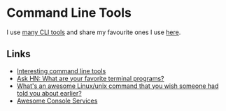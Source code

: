 # Command Line Tools
I use [many CLI tools](https://gist.github.com/nikitavoloboev/3fbe13ce427132d0297f411b62f49034) and share my favourite ones I use [here](https://github.com/nikitavoloboev/my-mac-os#command-line-apps).

## Links
- [Interesting command line tools](https://github.com/learn-anything/command-line-tools#readme)
- [Ask HN: What are your favorite terminal programs?](https://news.ycombinator.com/item?id=17011227)
- [What's an awesome Linux/unix command that you wish someone had told you about earlier?](https://twitter.com/b0rk/status/993165679833567233)
- [Awesome Console Services](https://github.com/chubin/awesome-console-services#readme)